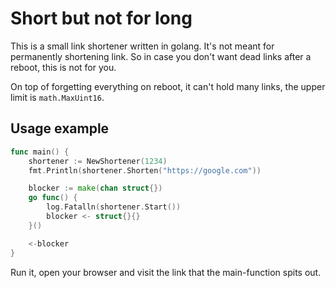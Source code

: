 # Short but not for long

This is a small link shortener written in golang. It's not meant for
permanently shortening link. So in case you don't want dead links after a
reboot, this is not for you.

On top of forgetting everything on reboot, it can't hold many links, the
upper limit is `math.MaxUint16`.

## Usage example

```go
func main() {
    shortener := NewShortener(1234)
    fmt.Println(shortener.Shorten("https://google.com"))

    blocker := make(chan struct{})
    go func() {
        log.Fatalln(shortener.Start())
        blocker <- struct{}{}
    }()

    <-blocker
}
```

Run it, open your browser and visit the link that the main-function spits out.